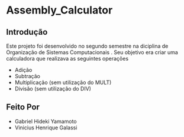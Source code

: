 # Assembly_Calculator

## Introdução
Este projeto foi desenvolvido no segundo semestre na diciplina de Organização de Sistemas Computacionais . Seu objetivo
era criar uma calculadora que realizava as seguintes operações
- Adição
- Subtração
- Multiplicação (sem utilização do MULT)
- Divisão (sem utilização do DIV)
 
## Feito Por
- Gabriel Hideki Yamamoto
- Vinicius Henrique Galassi
